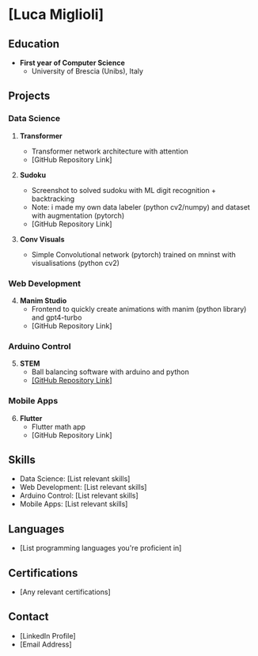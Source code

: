 # [Luca Miglioli]

## Education
- **First year of Computer Science**
  - University of Brescia (Unibs), Italy
  
## Projects

### Data Science
1. **Transformer**
   - Transformer network architecture with attention
   - [GitHub Repository Link]

2. **Sudoku**
   - Screenshot to solved sudoku with ML digit recognition + backtracking
   - Note: i made my own data labeler (python cv2/numpy) and dataset with augmentation (pytorch)  
   - [GitHub Repository Link]

3. **Conv Visuals**
   - Simple Convolutional network (pytorch) trained on mninst with visualisations (python cv2)

   
### Web Development
4. **Manim Studio**
   - Frontend to quickly create animations with manim (python library) and gpt4-turbo
   - [GitHub Repository Link]

### Arduino Control
5. **STEM**
   - Ball balancing software with arduino and python 
   - [[GitHub Repository Link]](https://github.com/LucaM185/STEM)

### Mobile Apps
6. **Flutter**
   - Flutter math app 
   - [GitHub Repository Link]

## Skills
- Data Science: [List relevant skills]
- Web Development: [List relevant skills]
- Arduino Control: [List relevant skills]
- Mobile Apps: [List relevant skills]

## Languages
- [List programming languages you're proficient in]

## Certifications
- [Any relevant certifications]

## Contact
- [LinkedIn Profile]
- [Email Address]
